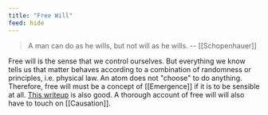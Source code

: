 ```yaml
---
title: "Free Will"
feed: hide
---
```


> A man can do as he wills, but not will as he wills.  -- [[Schopenhauer]]

Free will is the sense that we control ourselves. But everything we know tells us that matter behaves according to a combination of randomness or principles, i.e. physical law. An atom does not "choose" to do anything. Therefore, free will must be a concept of [[Emergence]] if it is to be sensible at all. [This writeup](https://www.hugomontenegro.com/blog/the-absurdity-of-free-will) is also good. A thorough account of free will will also have to touch on [[Causation]].

